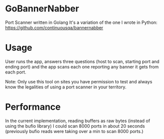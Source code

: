 # GoBannerNabber
Port Scanner written in Golang
It's a variation of the one I wrote in Python: https://github.com/continuousqa/bannernabber
# Usage
User runs the app, answers three questions (host to scan, starting port and ending port) and the app scans each one reporting any banner it gets from each port.

Note: Only use this tool on sites you have permission to test and always know the legalities of using a port scanner in your territory.

# Performance
In the current implementation, reading buffers as raw bytes (instead of using the bufio library) I could scan
8000 ports in about 20 seconds (previously bufio reads were taking over a min to scan 8000 ports.)